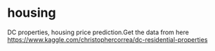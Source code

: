 # housing
DC properties, housing price prediction.Get the data from here
https://www.kaggle.com/christophercorrea/dc-residential-properties 

